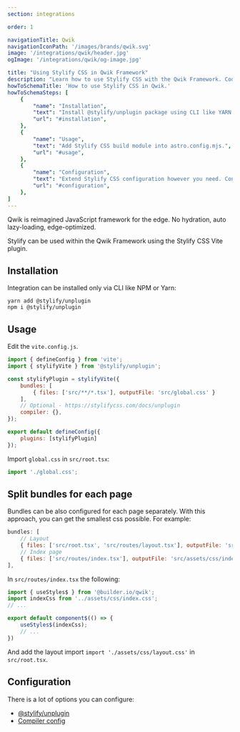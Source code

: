 ```yaml
---
section: integrations

order: 1

navigationTitle: Qwik
navigationIconPath: '/images/brands/qwik.svg'
image: '/integrations/qwik/header.jpg'
ogImage: '/integrations/qwik/og-image.jpg'

title: "Using Stylify CSS in Qwik Framework"
description: "Learn how to use Stylify CSS with the Qwik Framework. Code your Qwik website faster with Stylify CSS."
howToSchemaTitle: 'How to use Stylify CSS in Qwik.'
howToSchemaSteps: [
	{
		"name": "Installation",
		"text": "Install @stylify/unplugin package using CLI like YARN or NPM.",
		"url": "#installation",
	},
	{
		"name": "Usage",
		"text": "Add Stylify CSS build module into astro.config.mjs.",
		"url": "#usage",
	},
	{
		"name": "Configuration",
		"text": "Extend Stylify CSS configuration however you need. Configure variables, components, custom selectors and a lot more.",
		"url": "#configuration",
	},
]
---
```


Qwik is reimagined JavaScript framework for the edge. No hydration, auto lazy-loading, edge-optimized.

Stylify can be used within the Qwik Framework using the Stylify CSS Vite plugin.

<stack-blitz-link link="stylify-qwik-example"></stack-blitz-link>

## Installation

Integration can be installed only via CLI like NPM or Yarn:
```
yarn add @stylify/unplugin
npm i @stylify/unplugin
```

## Usage

Edit the `vite.config.js`.

```js
import { defineConfig } from 'vite';
import { stylifyVite } from '@stylify/unplugin';

const stylifyPlugin = stylifyVite({
	bundles: [
		{ files: ['src/**/*.tsx'], outputFile: 'src/global.css' }
	],
	// Optional - https://stylifycss.com/docs/unplugin
	compiler: {},
});

export default defineConfig({
	plugins: [stylifyPlugin]
});
```

Import `global.css` in `src/root.tsx`:

```js
import './global.css';
```

## Split bundles for each page
Bundles can be also configured for each page separately. With this approach, you can get the smallest css possible. For example:

```js
bundles: [
	// Layout
	{ files: ['src/root.tsx', 'src/routes/layout.tsx'], outputFile: 'src/assets/css/layout.css'},
	// Index page
	{ files: ['src/routes/index.tsx'], outputFile: 'src/assets/css/index.css'},
],
```

In `src/routes/index.tsx` the following:

```js
import { useStyles$ } from '@builder.io/qwik';
import indexCss from '../assets/css/index.css';
// ...

export default component$(() => {
	useStyles$(indexCss);
	// ...
})
```

And add the layout import `import './assets/css/layout.css'` in `src/root.tsx`.

## Configuration
There is a lot of options you can configure:
- [@stylify/unplugin](/docs/unplugin)
- [Compiler config](/docs/stylify/compiler)

<where-to-next />
